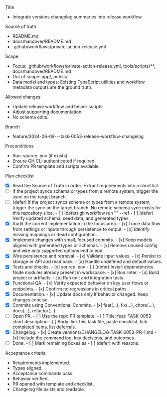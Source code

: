 Title
- Integrate versions changelog summaries into release workflow.

Source of truth
- README.md
- docs/handover/README.md
- .github/workflows/private-action-release.yml

Scope
- Focus: .github/workflows/private-action-release.yml, tools/scripts/**, docs/handover/README.md
- Out of scope: app/, public/
- Data model and types: Existing TypeScript utilities and workflow metadata outputs are the ground truth.

Allowed changes
- Update release workflow and helper scripts.
- Adjust supporting documentation.
- No schema edits.

Branch
- feature/2024-06-09---task-0053-release-workflow-changelog

Preconditions
- Run: source .env (if exists)
- Ensure GH CLI authenticated if required.
- Confirm PR template and scripts available.

Plan checklist
- [x] Read the Source of Truth in order. Extract requirements into a short list.
- [ ] If the project syncs schema or types from a remote system, trigger the sync on the target branch.
- [ ] (defer) If the project syncs schema or types from a remote system, trigger the sync on the target branch. No remote schema
      sync exists for this repository slice.
      - [ ] (defer) gh workflow run "<WORKFLOW NAME>" --ref <BRANCH>
      - [ ] (defer) Verify updated schema, seed data, and generated types.
- [x] Audit the current implementation in the focus area.
      - [x] Trace data flow from settings or inputs through persistence to output.
      - [x] Identify missing mappings or dead configuration.
- [x] Implement changes with small, focused commits.
      - [x] Keep models aligned with generated types or schemas.
      - [x] Remove unused config and wire only supported options end to end.
- [x] Wire persistence and retrieval.
      - [x] Validate input values.
      - [x] Persist to storage or API and read back.
      - [x] Handle undefined and default values.
- [x] Tests and checks.
      - [x] source .env
      - [ ] (defer) Install dependencies. Node modules already present in workspace.
      - [x] Run linter.
      - [x] Build project or artifacts.
      - [x] Run unit and integration tests.
- [x] Functional QA.
      - [x] Verify expected behavior on key user flows or endpoints.
      - [x] Confirm no regressions in critical paths.
- [x] Documentation.
      - [x] Update docs only if behavior changed. Keep changes concise.
- [x] Commits using Conventional Commits.
      - [x] feat(...), fix(...), chore(...), docs(...), refactor(...)
- [ ] Open PR.
      - [ ] Use the repo PR template.
      - [ ] Title: feat: TASK-0053 short description
      - [ ] Body: link this task file, paste checklist, tick completed items, list deferrals.
- [x] Changelog.
      - [x] Create versions/CHANGELOG-TASK-0053-PR-1.md
      - [x] Include the command log, key decisions, and outcomes.
- [ ] Done.
      - [ ] Mark remaining boxes as - [ ] (defer) with reasons.

Acceptance criteria
- Requirements implemented.
- Types aligned.
- Acceptance commands pass.
- Behavior verified.
- PR opened with template and checklist.
- Changelog file exists and readable.
